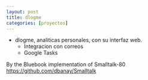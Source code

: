 ```yaml
---
layout: post
title: dlogme
categories: [proyectos]
---
```


- dlogme, analiticas personales, con su interfaz web.
  - Integracion con correos
  - Google Tasks
  
By the Bluebook implementation of Smalltalk-80
   https://github.com/dbanay/Smalltalk